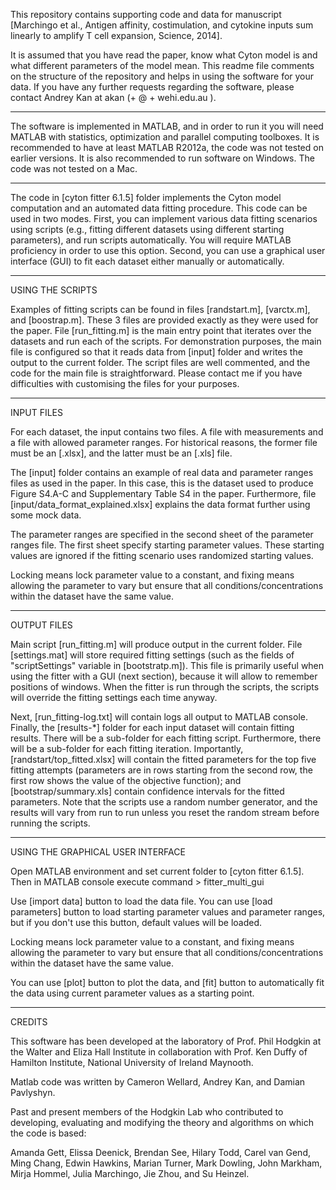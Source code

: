 This repository contains supporting code and data for manuscript [Marchingo et al., Antigen affinity, costimulation, and cytokine inputs sum linearly to amplify T cell expansion, Science, 2014].

It is assumed that you have read the paper, know what Cyton model is and what different parameters of the model mean. This readme file comments on the structure of the repository and helps in using the software for your data. If you have any further requests regarding the software, please contact Andrey Kan at akan (+ @ + wehi.edu.au ).

***
The software is implemented in MATLAB, and in order to run it you will need MATLAB with statistics, optimization and parallel computing toolboxes. It is recommended to have at least MATLAB R2012a, the code was not tested on earlier versions. It is also recommended to run software on Windows. The code was not tested on a Mac.
***

The code in [cyton fitter 6.1.5] folder implements the Cyton model computation and an automated data fitting procedure. This code can be used in two modes. First, you can implement various data fitting scenarios using scripts (e.g., fitting different datasets using different starting parameters), and run scripts automatically. You will require MATLAB proficiency in order to use this option. Second, you can use a graphical user interface (GUI) to fit each dataset either manually or automatically.

---------------------------------------
USING THE SCRIPTS

Examples of fitting scripts can be found in files [randstart.m], [varctx.m], and [boostrap.m]. These 3 files are provided exactly as they were used for the paper. File [run_fitting.m] is the main entry point that iterates over the datasets and run each of the scripts. For demonstration purposes, the main file is configured so that it reads data from [input] folder and writes the output to the current folder. The script files are well commented, and the code for the main file is straightforward. Please contact me if you have difficulties with customising the files for your purposes.

---------------------------------------
INPUT FILES

For each dataset, the input contains two files. A file with measurements and a file with allowed parameter ranges. For historical reasons, the former file must be an [.xlsx], and the latter must be an [.xls] file.

The [input] folder contains an example of real data and parameter ranges files as used in the paper. In this case, this is the dataset used to produce Figure S4.A-C and Supplementary Table S4 in the paper. Furthermore, file [input/data_format_explained.xlsx] explains the data format further using some mock data.

The parameter ranges are specified in the second sheet of the parameter ranges file. The first sheet specify starting parameter values. These starting values are ignored if the fitting scenario uses randomized starting values.

Locking means lock parameter value to a constant, and fixing means allowing the parameter to vary but ensure that all conditions/concentrations within the dataset have the same value.

---------------------------------------
OUTPUT FILES

Main script [run_fitting.m] will produce output in the current folder. File [settings.mat] will store required fitting settings (such as the fields of "scriptSettings" variable in [bootstratp.m]). This file is primarily useful when using the fitter with a GUI (next section), because it will allow to remember positions of windows. When the fitter is run through the scripts, the scripts will override the fitting settings each time anyway.

Next, [run_fitting-log.txt] will contain logs all output to MATLAB console. Finally, the [results-*] folder for each input dataset will contain fitting results. There will be a sub-folder for each fitting script. Furthermore, there will be a sub-folder for each fitting iteration. Importantly, [randstart/top_fitted.xlsx] will contain the fitted parameters for the top five fitting attempts (parameters are in rows starting from the second row, the first row shows the value of the objective function); and [bootstrap/summary.xls] contain confidence intervals for the fitted parameters. Note that the scripts use a random number generator, and the results will vary from run to run unless you reset the random stream before running the scripts.

---------------------------------------
USING THE GRAPHICAL USER INTERFACE

Open MATLAB environment and set current folder to [cyton fitter 6.1.5]. Then in MATLAB console execute command > fitter_multi_gui

Use [import data] button to load the data file. You can use [load parameters] button to load starting parameter values and parameter ranges, but if you don't use this button, default values will be loaded.

Locking means lock parameter value to a constant, and fixing means allowing the parameter to vary but ensure that all conditions/concentrations within the dataset have the same value.

You can use [plot] button to plot the data, and [fit] button to automatically fit the data using current parameter values as a starting point.

---------------------------------------
CREDITS

This software has been developed at the laboratory of Prof. Phil Hodgkin at the Walter and Eliza Hall Institute in collaboration with Prof. Ken Duffy of Hamilton Institute, National University of Ireland Maynooth.

Matlab code was written by Cameron Wellard, Andrey Kan, and Damian Pavlyshyn.

Past and present members of the Hodgkin Lab who contributed to developing, evaluating and modifying the theory and algorithms on which the code is based:

Amanda Gett, Elissa Deenick, Brendan See, Hilary Todd, Carel van Gend, Ming Chang, Edwin Hawkins, Marian Turner, Mark Dowling, John Markham, Mirja Hommel, Julia Marchingo, Jie Zhou, and Su Heinzel.